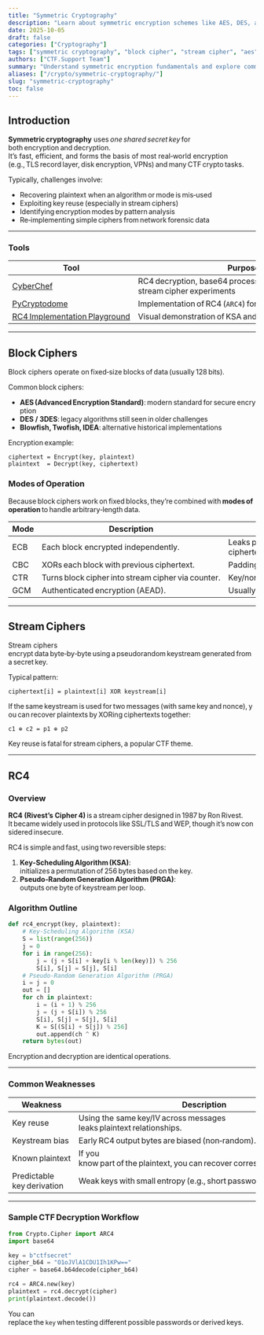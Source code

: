 ```yaml
---
title: "Symmetric Cryptography"
description: "Learn about symmetric encryption schemes like AES, DES, and RC4. Understand key reuse issues, stream cipher weaknesses, and how to break improperly used symmetric systems in CTF challenges."
date: 2025-10-05
draft: false
categories: ["Cryptography"]
tags: ["symmetric cryptography", "block cipher", "stream cipher", "aes", "rc4", "crypto", "cryptanalysis"]
authors: ["CTF.Support Team"]
summary: "Understand symmetric encryption fundamentals and explore common block and stream ciphers such as AES and RC4, including analysis and exploitation techniques used in CTF challenges."
aliases: ["/crypto/symmetric-cryptography/"]
slug: "symmetric-cryptography"
toc: false
---
```


## Introduction

**Symmetric cryptography** uses *one shared secret key* for both encryption and decryption.  
It’s fast, efficient, and forms the basis of most real‑world encryption (e.g., TLS record layer, disk encryption, VPNs) and many CTF crypto tasks.

Typically, challenges involve:

- Recovering plaintext when an algorithm or mode is mis‑used
- Exploiting key reuse (especially in stream ciphers)
- Identifying encryption modes by pattern analysis
- Re‑implementing simple ciphers from network forensic data

---

### Tools

| Tool                                                                      | Purpose                                                      |
|---------------------------------------------------------------------------|--------------------------------------------------------------|
| [CyberChef](https://gchq.github.io/CyberChef/)                            | RC4 decryption, base64 processing, stream cipher experiments |
| [PyCryptodome](https://pycryptodome.readthedocs.io/)                      | Implementation of RC4 (`ARC4`) for scripting CTF challenges  |
| [RC4 Implementation Playground](https://asecuritysite.com/encryption/rc4) | Visual demonstration of KSA and PRGA                         |

---

## Block Ciphers

Block ciphers operate on fixed‑size blocks of data (usually 128 bits).

Common block ciphers:

- **AES (Advanced Encryption Standard)**: modern standard for secure encryption  
- **DES / 3DES**: legacy algorithms still seen in older challenges  
- **Blowfish, Twofish, IDEA**: alternative historical implementations  

Encryption example:

```text
ciphertext = Encrypt(key, plaintext)
plaintext  = Decrypt(key, ciphertext)
```

### Modes of Operation

Because block ciphers work on fixed blocks, they’re combined with **modes of operation** to handle arbitrary‑length data.

| Mode | Description                                        | Common Weakness in CTFs                                        |
|------|----------------------------------------------------|----------------------------------------------------------------|
| ECB  | Each block encrypted independently.                | Leaks patterns, identical plaintexts -> identical ciphertexts. |
| CBC  | XORs each block with previous ciphertext.          | Padding oracle attacks via IV or padding error oracle.         |
| CTR  | Turns block cipher into stream cipher via counter. | Key/nonce reuse causes keystream leakage.                      |
| GCM  | Authenticated encryption (AEAD).                   | Usually secure, unless nonces are reused.                      |

---

## Stream Ciphers

Stream ciphers encrypt data byte‑by‑byte using a pseudorandom keystream generated from a secret key.  

Typical pattern:

```text
ciphertext[i] = plaintext[i] XOR keystream[i]
```

If the same keystream is used for two messages (with same key and nonce), you can recover plaintexts by XORing ciphertexts together:

```text
c1 ⊕ c2 = p1 ⊕ p2
```

Key reuse is fatal for stream ciphers, a popular CTF theme.

---

## RC4

### Overview

**RC4 (Rivest’s Cipher 4)** is a stream cipher designed in 1987 by Ron Rivest.  
It became widely used in protocols like SSL/TLS and WEP, though it’s now considered insecure.

RC4 is simple and fast, using two reversible steps:

1. **Key‑Scheduling Algorithm (KSA)**: initializes a permutation of 256 bytes based on the key.  
2. **Pseudo‑Random Generation Algorithm (PRGA)**: outputs one byte of keystream per loop.

### Algorithm Outline

```python
def rc4_encrypt(key, plaintext):
    # Key-Scheduling Algorithm (KSA)
    S = list(range(256))
    j = 0
    for i in range(256):
        j = (j + S[i] + key[i % len(key)]) % 256
        S[i], S[j] = S[j], S[i]
    # Pseudo-Random Generation Algorithm (PRGA)
    i = j = 0
    out = []
    for ch in plaintext:
        i = (i + 1) % 256
        j = (j + S[i]) % 256
        S[i], S[j] = S[j], S[i]
        K = S[(S[i] + S[j]) % 256]
        out.append(ch ^ K)
    return bytes(out)
```

Encryption and decryption are identical operations.

---

### Common Weaknesses

| Weakness                   | Description                                                                 | Exploitation Idea                                   |
|----------------------------|-----------------------------------------------------------------------------|-----------------------------------------------------|
| Key reuse                  | Using the same key/IV across messages leaks plaintext relationships.        | XOR ciphertexts to eliminate keystream.             |
| Keystream bias             | Early RC4 output bytes are biased (non‑random).                             | Statistical attacks recover key bytes.              |
| Known plaintext            | If you know part of the plaintext, you can recover corresponding keystream. | Generate keystream → decrypt rest of message.       |
| Predictable key derivation | Weak keys with small entropy (e.g., short passwords).                       | Brute‑force keystream and compare known ciphertext. |

---

### Sample CTF Decryption Workflow

```python
from Crypto.Cipher import ARC4
import base64

key = b"ctfsecret"
cipher_b64 = "O1oJVlA1CDU1Ih1KPw=="
cipher = base64.b64decode(cipher_b64)

rc4 = ARC4.new(key)
plaintext = rc4.decrypt(cipher)
print(plaintext.decode())
```

You can replace the `key` when testing different possible passwords or derived keys.

